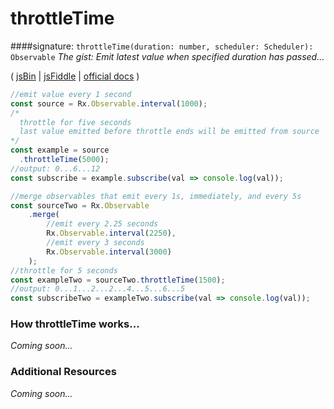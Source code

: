 # throttleTime

####signature: `throttleTime(duration: number, scheduler: Scheduler): Observable`
*The gist: Emit latest value when specified duration has passed...*

( [jsBin](http://jsbin.com/wudukimivi/1/edit?js,console) | [jsFiddle](https://jsfiddle.net/d3pn27dv/22/) | [official docs](http://reactivex.io/rxjs/class/es6/Observable.js~Observable.html#instance-method-throttleTime) )

```js
//emit value every 1 second
const source = Rx.Observable.interval(1000);
/*
  throttle for five seconds
  last value emitted before throttle ends will be emitted from source
*/
const example = source
  .throttleTime(5000);
//output: 0...6...12
const subscribe = example.subscribe(val => console.log(val));

//merge observables that emit every 1s, immediately, and every 5s
const sourceTwo = Rx.Observable
	.merge(
        //emit every 2.25 seconds
		Rx.Observable.interval(2250),
        //emit every 3 seconds
        Rx.Observable.interval(3000)
	);
//throttle for 5 seconds
const exampleTwo = sourceTwo.throttleTime(1500);
//output: 0...1...2...2...4...5...6...5
const subscribeTwo = exampleTwo.subscribe(val => console.log(val));
```

### How throttleTime works...
*Coming soon...*


### Additional Resources
*Coming soon...*